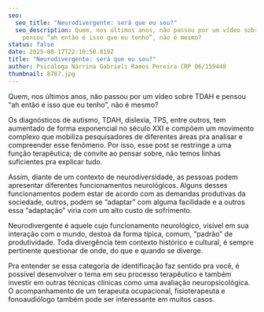 ```yaml
---
seo:
  seo_title: "Neurodivergente: será que eu sou?"
  seo_description: Quem, nos últimos anos, não passou por um vídeo sobre TDAH e
    pensou “ah então é isso que eu tenho”, não é mesmo?
status: false
date: 2025-08-17T22:10:50.819Z
title: "Neurodivergente: será que eu sou?"
author: Psicóloga Nárrina Gabrieli Ramos Pereira CRP 06/159448
thumbnail: 8787.jpg
---
```

Quem, nos últimos anos, não passou por um vídeo sobre TDAH e pensou “ah então é isso que eu tenho”, não é mesmo? 

Os diagnósticos de autismo, TDAH, dislexia, TPS, entre outros, tem aumentado de forma exponencial no século XXI e compõem um movimento complexo que mobiliza pesquisadores de diferentes áreas pra analisar e compreender esse fenômeno. Por isso, esse post se restringe a uma função terapêutica; de convite ao pensar sobre, não temos linhas suficientes pra explicar tudo.

Assim, diante de um contexto de neurodiversidade, as pessoas podem apresentar diferentes funcionamentos neurológicos. Alguns desses funcionamentos podem estar de acordo com as demandas produtivas da sociedade, outros, podem se “adaptar” com alguma facilidade e a outros essa “adaptação” viria com um alto custo de sofrimento.

Neurodivergente é aquele cujo funcionamento neurológico, visível em sua interação com o mundo, destoa da forma típica, comum, “padrão” de produtividade. Toda divergência tem contexto histórico e cultural, é sempre pertinente questionar de onde, do que e quando se diverge.

Pra entender se essa categoria de identificação faz sentido pra você, é possível desenvolver o tema em seu processo terapêutico e também investir em outras técnicas clínicas como uma avaliação neuropsicológica. O acompanhamento de um terapeuta ocupacional, fisioterapeuta e fonoaudiólogo também pode ser interessante em muitos casos.